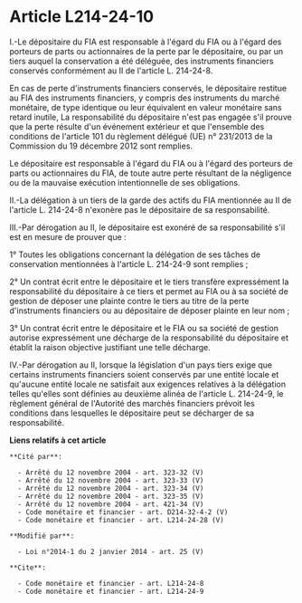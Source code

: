 # Article L214-24-10

I.-Le dépositaire du FIA est responsable à l'égard du FIA ou à l'égard des porteurs de parts ou actionnaires de la perte par
le dépositaire, ou par un tiers auquel la conservation a été déléguée, des instruments financiers conservés conformément au
II de l'article L. 214-24-8. 

En cas de perte d'instruments financiers conservés, le dépositaire restitue au FIA des instruments financiers, y compris des
instruments du marché monétaire, de type identique ou leur équivalent en valeur monétaire sans retard inutile, La
responsabilité du dépositaire n'est pas engagée s'il prouve que la perte résulte d'un événement extérieur et que l'ensemble
des conditions de l'article 101 du règlement délégué (UE) n° 231/2013 de la Commission du 19 décembre 2012 sont remplies. 

Le dépositaire est responsable à l'égard du FIA ou à l'égard des porteurs de parts ou actionnaires du FIA, de toute autre
perte résultant de la négligence ou de la mauvaise exécution intentionnelle de ses obligations. 

II.-La délégation à un tiers de la garde des actifs du FIA mentionnée au II de l'article L. 214-24-8 n'exonère pas le
dépositaire de sa responsabilité. 

III.-Par dérogation au II, le dépositaire est exonéré de sa responsabilité s'il est en mesure de prouver que : 

1° Toutes les obligations concernant la délégation de ses tâches de conservation mentionnées à l'article L. 214-24-9 sont
remplies ; 

2° Un contrat écrit entre le dépositaire et le tiers transfère expressément la responsabilité du dépositaire à ce tiers et
permet au FIA ou à sa société de gestion de déposer une plainte contre le tiers au titre de la perte d'instruments financiers
ou au dépositaire de déposer plainte en leur nom ; 

3° Un contrat écrit entre le dépositaire et le FIA ou sa société de gestion autorise expressément une décharge de la
responsabilité du dépositaire et établit la raison objective justifiant une telle décharge. 

IV.-Par dérogation au II, lorsque la législation d'un pays tiers exige que certains instruments financiers soient conservés
par une entité locale et qu'aucune entité locale ne satisfait aux exigences relatives à la délégation telles qu'elles sont
définies au deuxième alinéa de l'article L. 214-24-9, le règlement général de l'Autorité des marchés financiers prévoit les
conditions dans lesquelles le dépositaire peut se décharger de sa responsabilité.

**Liens relatifs à cet article**

	**Cité par**:

	  - Arrêté du 12 novembre 2004 - art. 323-32 (V)
	  - Arrêté du 12 novembre 2004 - art. 323-33 (V)
	  - Arrêté du 12 novembre 2004 - art. 323-34 (V)
	  - Arrêté du 12 novembre 2004 - art. 323-35 (V)
	  - Arrêté du 12 novembre 2004 - art. 421-34 (V)
	  - Code monétaire et financier - art. D214-32-4-2 (V)
	  - Code monétaire et financier - art. L214-24-28 (V)

	**Modifié par**:

	  - Loi n°2014-1 du 2 janvier 2014 - art. 25 (V)

	**Cite**:

	  - Code monétaire et financier - art. L214-24-8
	  - Code monétaire et financier - art. L214-24-9
